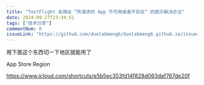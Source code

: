 ```yaml
---
title: "TestFlight 会弹出 “所请求的 App 不可用或者不存在” 的提示解决办法"
date: 2024-09-27T23:34:51
tags: ["技术分享"]
commentNum: 0
issueLink: "https://github.com/duolabmeng6/duolabmeng6.github.io/issues/24"
---
```


用下面这个东西切一下地区就能用了

App Store Region

https://www.icloud.com/shortcuts/e5b5ec353fd14f828d063daf767de20f